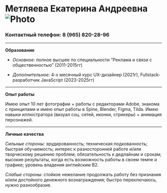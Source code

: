 # Метляева Екатерина Андреевна ![Photo](https://i.ibb.co/zh34pHD/000-103-Photo-Room-1.png)
### Контактный телефон: 8 (965) 820-28-96
--- 
**Образование**
- *Основное:* 
    полное высшее по специальности
    “Реклама и связи с общественностью” (2011-2015гг)

- *Дополнительное:*
    4-х месячный курс UX-дизайнер (2021г), Fullstack-разработчик JavaScript (2023-2025гг)
---  

**Опыт работы** 

Имею опыт 10 лет фотографии + работы с редакторами Adobe, знакома с принципами и имею опыт работы в Spine, Blender, Figma, Tilda. Имею навыки иллюстратора (визуал соц. сетей, иконки, стрикеры) + анимация персонажей.

---
**Личные качества**

*Сильные стороны:* эрудированность; техническая подкованность; быстрая обучаемость;
интерес к разносторонней работе и/или творческому решению проблем; 
обязательность к дедлайнам и срокам; высокие результаты, когда есть возможность
работы в своем темпе и графике; уровень владения английским В2.

*Слабые стороны:* стойкое нежелание продолжать работу без признания и/или 
достойного денежного вознаграждения; быстро переключаюсь, нужно разнообразие.
